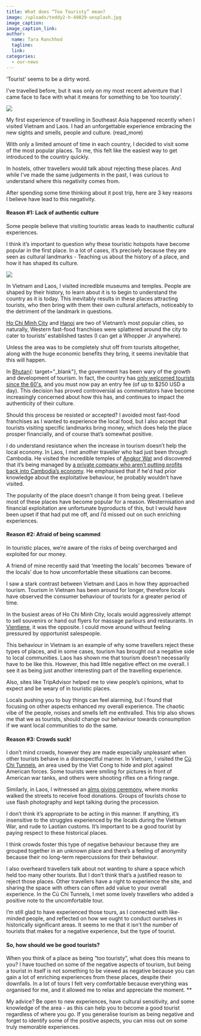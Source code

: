 ```yaml
---
title: What does “Too Touristy” mean?
image: /uploads/teddy2-h-49829-unsplash.jpg
image_caption:
image_caption_link:
author:
  name: Tara Ranchhod
  tagline:
  link:
categories:
  - our-news
---
```


‘Tourist’ seems to be a dirty word.&nbsp;

I’ve travelled before, but it was only on my most recent adventure that I came face to face with what it means for something to be ‘too touristy’.

![](/uploads/4cdfe443-d722-4ec7-a4f8-0ff95ef55342.jpeg)

My first experience of travelling in Southeast Asia happened recently when I visited Vietnam and Laos. I had an unforgettable experience embracing the new sights and smells, people and culture. (read\_more)

With only a limited amount of time in each country, I decided to visit some of the most popular places. To me, this felt like the easiest way to get introduced to the country quickly.

In hostels, other travellers would talk about rejecting these places. And while I’ve made the same judgements in the past, I was curious to understand where this negativity comes from.

After spending some time thinking about it post trip, here are 3 key reasons I believe have lead to this negativity.

#### Reason #1: Lack of authentic culture

Some people believe that visiting touristic areas leads to inauthentic cultural experiences.

I think it’s important to question why these touristic hotspots have become popular in the first place. In a lot of cases, it’s precisely because they are seen as cultural landmarks - Teaching us about the history of a place, and how it has shaped its culture.

![](/uploads/img-20181230-101002-1.jpg)

In Vietnam and Laos, I visited incredible museums and temples. People are shaped by their history, to learn about it is to begin to understand the country as it is today. This inevitably results in these places attracting tourists, who then bring with them their own cultural artefacts, noticeably to the detriment of the landmark in questions.

[Ho Chi Minh City](https://www.lonelyplanet.com/vietnam/ho-chi-minh-city) and [Hanoi](https://www.lonelyplanet.com/vietnam/hanoi) are two of Vietnam’s most popular cities, so naturally, Western fast-food franchises were splattered around the city to cater to tourists’ established tastes (I can get a Whopper Jr anywhere).&nbsp;

Unless the area was to be completely shut off from tourists altogether, along with the huge economic benefits they bring, it seems inevitable that this will happen.

In [Bhutan](https://www.lonelyplanet.com/bhutan){: target="_blank"}, the government has been wary of the growth and development of tourism. In fact, the country has [only welcomed tourists since the 60's](https://www.bhutan.travel/page/getting-into-bhutan), and you must now pay an entry fee (of up to $250 USD a day). This decision has proved controversial as commentators have become increasingly concerned about how this has, and continues to impact the authenticity of their culture.&nbsp;

Should this process be resisted or accepted? I avoided most fast-food franchises as I wanted to experience the local food, but I also accept that tourists visiting specific landmarks bring money, which does help the place prosper financially, and of course that’s somewhat positive.

I do understand resistance when the increase in tourism doesn’t help the local economy. In Laos, I met another traveller who had just been through Cambodia. He visited the incredible temples of [Angkor Wat](https://whc.unesco.org/en/list/668) and discovered that it’s being managed by [a private company who aren’t putting profits back into Cambodia’s economy](https://www.tripsavvy.com/angkor-wat-facts-1458741). He emphasised that if he'd had prior knowledge about the exploitative behaviour, he probably wouldn’t have visited.

The popularity of the place doesn’t change it from being great. I believe most of these places have become popular for a reason. Westernisation and financial exploitation are unfortunate byproducts of this, but I would have been upset if that had put me off, and I’d missed out on such enriching experiences.

#### Reason #2: Afraid of being scammed

In touristic places, we’re aware of the risks of being overcharged and exploited for our money.

A friend of mine recently said that ‘meeting the locals’ becomes ‘beware of the locals’ due to how uncomfortable these situations can become.

I saw a stark contrast between Vietnam and Laos in how they approached tourism. Tourism in Vietnam has been around for longer, therefore locals have observed the consumer behaviour of tourists for a greater period of time.

In the busiest areas of Ho Chi Minh City, locals would aggressively attempt to sell souvenirs or hand out flyers for massage parlours and restaurants. In [Vientiene](https://www.lonelyplanet.com/laos/vientiane), it was the opposite. I could move around without feeling pressured by opportunist salespeople.

This behaviour in Vietnam is an example of why some travellers reject these types of places, and in some cases, tourism has brought out a negative side to local communities. Laos has shown me that tourism doesn’t necessarily have to be like this. However, this had little negative effect on me overall. I see it as being just another interesting part of the travelling experience.

Also, sites like TripAdvisor helped me to view people’s opinions, what to expect and be weary of in touristic places. &nbsp;

Locals pushing you to buy things can feel alarming, but I found that focusing on other aspects enhanced my overall experience. The chaotic vibe of the people, noises and smells left me enthralled. This trip also shows me that we as tourists, should change our behaviour towards consumption if we want local communities to do the same.

#### Reason #3: Crowds suck!

I don’t mind crowds, however they are made especially unpleasant when other tourists behave in a disrespectful manner. In Vietnam, I visited the [Củ Chi Tunnels](https://www.history.com/topics/vietnam-war/cu-chi-tunnels), an area used by the Viet Cong to hide and plot against American forces. Some tourists were smiling for pictures in front of American war tanks, and others were shooting rifles on a firing range.

Similarly, in Laos, I witnessed an [alms giving ceremony](http://www.visit-laos.com/luang-prabang/alms-giving-ceremony.htm), where monks walked the streets to receive food donations. Groups of tourists chose to use flash photography and kept talking during the procession.

I don’t think it’s appropriate to be acting in this manner. If anything, it’s insensitive to the struggles experienced by the locals during the Vietnam War, and rude to Laotian customs. It’s important to be a good tourist by paying respect to these historical places.

I think crowds foster this type of negative behaviour because they are grouped together in an unknown place and there’s a feeling of anonymity because their no long-term repercussions for their behaviour. &nbsp;

I also overheard travellers talk about not wanting to share a space which held too many other tourists. But I don’t think that’s a justified reason to reject those places. Other travellers have a right to experience the site, and sharing the space with others can often add value to your overall experience. In the Củ Chi Tunnels, I met some lovely travellers who added a positive note to the uncomfortable tour.

I’m still glad to have experienced those tours, as I connected with like-minded people, and reflected on how we ought to conduct ourselves in historically significant areas. It seems to me that it isn't the number of tourists that makes for a negative experience, but the type of tourist.

#### So, how should we be good tourists?

When you think of a place as being “too touristy”, what does this means to you? I have touched on some of the negative aspects of tourism, but being a tourist in itself is not something to be viewed as negative because you can gain a lot of enriching experiences from these places, despite their downfalls. In a lot of tours I felt very comfortable because everything was organised for me, and it allowed me to relax and appreciate the moment. \*\*

My advice? Be open to new experiences, have cultural sensitivity, and some knowledge of the area - as this can help you to become a good tourist regardless of where you go. If you generalise tourism as being negative and forget to identify some of the positive aspects, you can miss out on some truly memorable experiences.